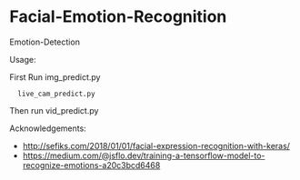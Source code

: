 # Facial-Emotion-Recognition
Emotion-Detection

Usage:

First Run img_predict.py 

      live_cam_predict.py
      
Then run vid_predict.py

Acknowledgements:
- http://sefiks.com/2018/01/01/facial-expression-recognition-with-keras/
- https://medium.com/@jsflo.dev/training-a-tensorflow-model-to-recognize-emotions-a20c3bcd6468
